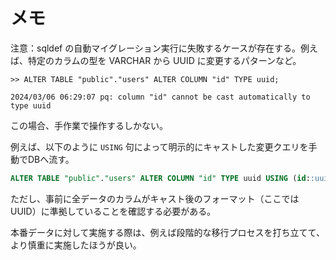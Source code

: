 # メモ
注意：sqldef の自動マイグレーション実行に失敗するケースが存在する。例えば、特定のカラムの型を VARCHAR から UUID に変更するパターンなど。
```
>> ALTER TABLE "public"."users" ALTER COLUMN "id" TYPE uuid;

2024/03/06 06:29:07 pq: column "id" cannot be cast automatically to type uuid
```

この場合、手作業で操作するしかない。

例えば、以下のように `USING` 句によって明示的にキャストした変更クエリを手動でDBへ流す。
```SQL
ALTER TABLE "public"."users" ALTER COLUMN "id" TYPE uuid USING (id::uuid);
```

ただし、事前に全データのカラムがキャスト後のフォーマット（ここでは UUID）に準拠していることを確認する必要がある。

本番データに対して実施する際は、例えば段階的な移行プロセスを打ち立てて、より慎重に実施したほうが良い。